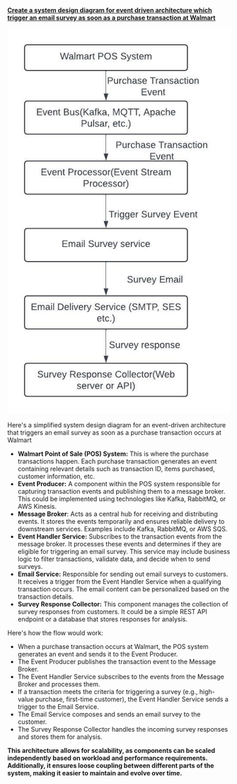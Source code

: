 <ins>**Create a system design diagram for event driven architecture which trigger an email survey as soon as a purchase transaction at Walmart**

![](Media/walmart.jpeg)

Here's a simplified system design diagram for an event-driven architecture that triggers an email survey as soon as a purchase transaction occurs at Walmart

* **Walmart Point of Sale (POS) System:** This is where the purchase transactions happen. Each purchase transaction generates an event containing relevant details such as transaction ID, items purchased, customer information, etc.
* **Event Producer:** A component within the POS system responsible for capturing transaction events and publishing them to a message broker. This could be implemented using technologies like Kafka, RabbitMQ, or AWS Kinesis.
* **Message Broker**: Acts as a central hub for receiving and distributing events. It stores the events temporarily and ensures reliable delivery to downstream services. Examples include Kafka, RabbitMQ, or AWS SQS.
* **Event Handler Service:** Subscribes to the transaction events from the message broker. It processes these events and determines if they are eligible for triggering an email survey. This service may include business logic to filter transactions, validate data, and decide when to send surveys.
* **Email Service:** Responsible for sending out email surveys to customers. It receives a trigger from the Event Handler Service when a qualifying transaction occurs. The email content can be personalized based on the transaction details.
* **Survey Response Collector:** This component manages the collection of survey responses from customers. It could be a simple REST API endpoint or a database that stores responses for analysis.

Here's how the flow would work:
* When a purchase transaction occurs at Walmart, the POS system generates an event and sends it to the Event Producer.
* The Event Producer publishes the transaction event to the Message Broker.
* The Event Handler Service subscribes to the events from the Message Broker and processes them.
* If a transaction meets the criteria for triggering a survey (e.g., high-value purchase, first-time customer), the Event Handler Service sends a trigger to the Email Service.
* The Email Service composes and sends an email survey to the customer.
* The Survey Response Collector handles the incoming survey responses and stores them for analysis.

**This architecture allows for scalability, as components can be scaled independently based on workload and performance requirements. Additionally, it ensures loose coupling between different parts of the system, making it easier to maintain and evolve over time.**









